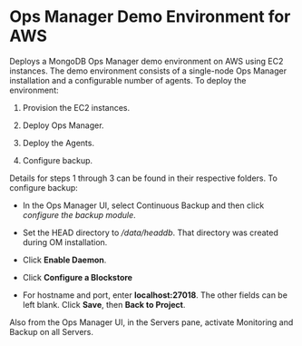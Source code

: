 # Ops Manager Demo Environment for AWS

Deploys a MongoDB Ops Manager demo environment on AWS using EC2 instances. The demo environment consists of a single-node Ops Manager installation and a configurable number of agents. To deploy the environment:

1. Provision the EC2 instances.

2. Deploy Ops Manager.

3. Deploy the Agents.

4. Configure backup. 

Details for steps 1 through 3 can be found in their respective folders. To configure backup:

- In the Ops Manager UI, select Continuous Backup and then click *configure the backup module*. 

- Set the HEAD directory to */data/headdb*. That directory was created during OM installation. 

- Click **Enable Daemon**.

- Click **Configure a Blockstore**

- For hostname and port, enter **localhost:27018**. The other fields can be left blank. Click **Save**, then **Back to Project**.

Also from the Ops Manager UI, in the Servers pane, activate Monitoring and Backup on all Servers.

